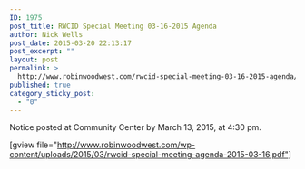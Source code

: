 ```yaml
---
ID: 1975
post_title: RWCID Special Meeting 03-16-2015 Agenda
author: Nick Wells
post_date: 2015-03-20 22:13:17
post_excerpt: ""
layout: post
permalink: >
  http://www.robinwoodwest.com/rwcid-special-meeting-03-16-2015-agenda/
published: true
category_sticky_post:
  - "0"
---
```

Notice posted at Community Center by March 13, 2015, at 4:30 pm.

[gview file="http://www.robinwoodwest.com/wp-content/uploads/2015/03/rwcid-special-meeting-agenda-2015-03-16.pdf"]
